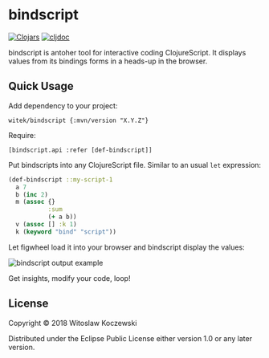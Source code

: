 # bindscript

[![Clojars](https://img.shields.io/clojars/v/witek/bindscript.svg)](https://clojars.org/witek/bindscript)
[![cljdoc](https://cljdoc.org/badge/witek/bindscript)](https://cljdoc.org/d/witek/bindscript/CURRENT)




bindscript is antoher tool for interactive coding ClojureScript.
It displays values from its bindings forms in a heads-up in the browser.

## Quick Usage

Add dependency to your project:

`witek/bindscript {:mvn/version "X.Y.Z"}`

Require:

`[bindscript.api :refer [def-bindscript]]`

Put bindscripts into any ClojureScript file. Similar to an usual `let` expression:

```clojure
(def-bindscript ::my-script-1
  a 7
  b (inc 2)
  m (assoc {}
           :sum
           (+ a b))
  v (assoc [] :k 1)
  k (keyword "bind" "script"))
```

Let figwheel load it into your browser and bindscript display the values:

![bindscript output example](https://servisto.de/projects/bindscript/output-example.png)

Get insights, modify your code, loop!

## License

Copyright © 2018 Witoslaw Koczewski

Distributed under the Eclipse Public License either version 1.0 or any later
version.
